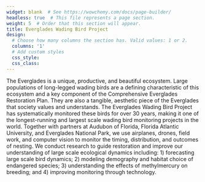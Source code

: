 ```yaml
---
widget: blank  # See https://wowchemy.com/docs/page-builder/
headless: true  # This file represents a page section.
weight: 5  # Order that this section will appear.
title: Everglades Wading Bird Project
design:
  # Choose how many columns the section has. Valid values: 1 or 2.
  columns: '1'
  # Add custom styles
  css_style:
  css_class:
---
```


The Everglades is a unique, productive, and beautiful ecosystem. Large populations of long-legged wading birds are a defining characteristic of this ecosystem and a key component of the Comprehensive Everglades Restoration Plan. They are also a tangible, aesthetic piece of the Everglades that society values and understands. The Everglades Wading Bird Project has systematically monitored these birds for over 30 years, making it one of the longest-running and largest scale wading bird monitoring projects in the world. Together with partners at Audubon of Florida, Florida Atlantic University, and Everglades National Park, we use airplanes, drones, field work, and computer vision to monitor the timing, distribution, and outcomes of nesting. We conduct research to guide restoration and improve our understanding of large scale ecological dynamics including: 1) forecasting large scale bird dynamics; 2) modeling demography and habitat choice of endangered species; 3) understanding the effects of methylmercury on breeding; and 4) improving monitoring through technology.

